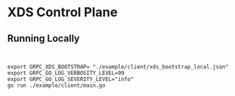 # XDS Control Plane


## Running Locally

```shell


export GRPC_XDS_BOOTSTRAP= "./example/client/xds_bootstrap_local.json"
export GRPC_GO_LOG_VERBOSITY_LEVEL=99
export GRPC_GO_LOG_SEVERITY_LEVEL="info"
go run ./example/client/main.go
```